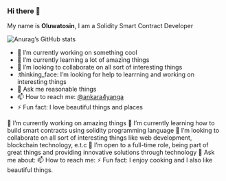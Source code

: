 ### Hi there 👋

My name is **Oluwatosin**, I am a Solidity Smart Contract Developer

![Anurag’s GitHub stats](https://github-readme-stats.vercel.app/api?username=sayrarh&show_icons=true&theme=radical)

- :telescope: I’m currently working on something cool
- :seedling: I’m currently learning a lot of amazing things
- :dancers: I’m looking to collaborate on all sort of interesting things
- :thinking_face: I’m looking for help to learrning and working on interesting things
- :speech_balloon: Ask me reasonable things
- :mailbox: How to reach me: [@ankara4yanga](https://twitter.com/ankara4yanga)
- :zap: Fun fact: I love beautiful things and places

🔭 I’m currently working on amazing things
🌱 I’m currently learning how to build smart contracts using solidity programming language
👯 I’m looking to collaborate on all sort of interesting things like web development, blockchain technology, e.t.c
🤔 I’m open to a full-time role, being part of great things and providing innovative solutions through technology
💬 Ask me about: 
📫 How to reach me:
⚡ Fun fact: I enjoy cooking and I also like beautiful things.
